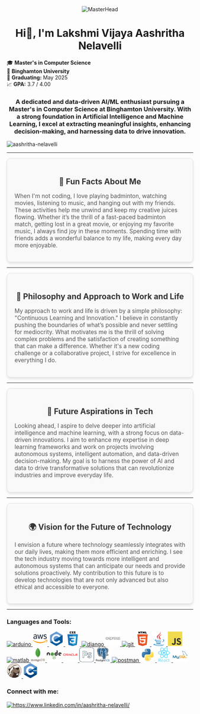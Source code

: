 <div align="center">
  <img src="https://miro.medium.com/v2/resize:fit:720/format:webp/1*zVnWJtyGOX_kUIDm6ccCfQ.gif" alt="MasterHead">
</div>
<h1 align="center">Hi👋, I'm Lakshmi Vijaya Aashritha Nelavelli</h1>

🎓 **Master's in Computer Science**  
📍 **Binghamton University**  
🎯 **Graduating:** May 2025  
📈 **GPA:** 3.7 / 4.00

<h3 align="center">A dedicated and data-driven AI/ML enthusiast pursuing a Master's in Computer Science at Binghamton University. With a strong foundation in Artificial Intelligence and Machine Learning, I excel at extracting meaningful insights, enhancing decision-making, and harnessing data to drive innovation.</h3>

<p align="left"> <img src="https://komarev.com/ghpvc/?username=aashritha-nelavelli&label=Profile%20views&color=0e75b6&style=flat" alt="aashritha-nelavelli" /> </p>

<hr>

<div style="background: #f9f9f9; padding: 20px; border-radius: 10px; border: 1px solid #e0e0e0; box-shadow: 0 4px 6px rgba(0, 0, 0, 0.1);">
  <h2 style="text-align: center; color: #333;">🎉 Fun Facts About Me</h2>
  <p style="color: #555; font-size: 1.1em;">When I'm not coding, I love playing badminton, watching movies, listening to music, and hanging out with my friends. These activities help me unwind and keep my creative juices flowing. Whether it’s the thrill of a fast-paced badminton match, getting lost in a great movie, or enjoying my favorite music, I always find joy in these moments. Spending time with friends adds a wonderful balance to my life, making every day more enjoyable.</p>
</div>

<hr>

<div style="background: #f9f9f9; padding: 20px; border-radius: 10px; border: 1px solid #e0e0e0; box-shadow: 0 4px 6px rgba(0, 0, 0, 0.1);">
  <h2 style="text-align: center; color: #333;">🧠 Philosophy and Approach to Work and Life</h2>
  <p style="color: #555; font-size: 1.1em;">My approach to work and life is driven by a simple philosophy: "Continuous Learning and Innovation." I believe in constantly pushing the boundaries of what’s possible and never settling for mediocrity. What motivates me is the thrill of solving complex problems and the satisfaction of creating something that can make a difference. Whether it's a new coding challenge or a collaborative project, I strive for excellence in everything I do.</p>
</div>

<hr>

<div style="background: #f9f9f9; padding: 20px; border-radius: 10px; border: 1px solid #e0e0e0; box-shadow: 0 4px 6px rgba(0, 0, 0, 0.1);">
  <h2 style="text-align: center; color: #333;">🚀 Future Aspirations in Tech</h2>
  <p style="color: #555; font-size: 1.1em;">Looking ahead, I aspire to delve deeper into artificial intelligence and machine learning, with a strong focus on data-driven innovations. I aim to enhance my expertise in deep learning frameworks and work on projects involving autonomous systems, intelligent automation, and data-driven decision-making. My goal is to harness the power of AI and data to drive transformative solutions that can revolutionize industries and improve everyday life.</p>
</div>

<hr>

<div style="background: #f9f9f9; padding: 20px; border-radius: 10px; border: 1px solid #e0e0e0; box-shadow: 0 4px 6px rgba(0, 0, 0, 0.1);">
  <h2 style="text-align: center; color: #333;">🌍 Vision for the Future of Technology</h2>
  <p style="color: #555; font-size: 1.1em;">I envision a future where technology seamlessly integrates with our daily lives, making them more efficient and enriching. I see the tech industry moving towards more intelligent and autonomous systems that can anticipate our needs and provide solutions proactively. My contribution to this future is to develop technologies that are not only advanced but also ethical and accessible to everyone.</p>
</div>

<hr>

<h3 align="left">Languages and Tools:</h3>
<p align="left"> 
  <a href="https://www.arduino.cc/" target="_blank" rel="noreferrer"> <img src="https://cdn.worldvectorlogo.com/logos/arduino-1.svg" alt="arduino" width="40" height="40"/> </a> 
  <a href="https://aws.amazon.com" target="_blank" rel="noreferrer"> <img src="https://raw.githubusercontent.com/devicons/devicon/master/icons/amazonwebservices/amazonwebservices-original-wordmark.svg" alt="aws" width="40" height="40"/> </a> 
  <a href="https://www.cprogramming.com/" target="_blank" rel="noreferrer"> <img src="https://raw.githubusercontent.com/devicons/devicon/master/icons/c/c-original.svg" alt="c" width="40" height="40"/> </a> 
  <a href="https://www.w3schools.com/css/" target="_blank" rel="noreferrer"> <img src="https://raw.githubusercontent.com/devicons/devicon/master/icons/css3/css3-original-wordmark.svg" alt="css3" width="40" height="40"/> </a> 
  <a href="https://www.djangoproject.com/" target="_blank" rel="noreferrer"> <img src="https://cdn.worldvectorlogo.com/logos/django.svg" alt="django" width="40" height="40"/> </a> 
  <a href="https://expressjs.com" target="_blank" rel="noreferrer"> <img src="https://raw.githubusercontent.com/devicons/devicon/master/icons/express/express-original-wordmark.svg" alt="express" width="40" height="40"/> </a> 
  <a href="https://git-scm.com/" target="_blank" rel="noreferrer"> <img src="https://www.vectorlogo.zone/logos/git-scm/git-scm-icon.svg" alt="git" width="40" height="40"/> </a> 
  <a href="https://www.w3.org/html/" target="_blank" rel="noreferrer"> <img src="https://raw.githubusercontent.com/devicons/devicon/master/icons/html5/html5-original-wordmark.svg" alt="html5" width="40" height="40"/> </a> 
  <a href="https://www.java.com" target="_blank" rel="noreferrer"> <img src="https://raw.githubusercontent.com/devicons/devicon/master/icons/java/java-original.svg" alt="java" width="40" height="40"/> </a> 
  <a href="https://developer.mozilla.org/en-US/docs/Web/JavaScript" target="_blank" rel="noreferrer"> <img src="https://raw.githubusercontent.com/devicons/devicon/master/icons/javascript/javascript-original.svg" alt="javascript" width="40" height="40"/> </a> 
  <a href="https://www.mathworks.com/" target="_blank" rel="noreferrer"> <img src="https://upload.wikimedia.org/wikipedia/commons/2/21/Matlab_Logo.png" alt="matlab" width="40" height="40"/> </a> 
  <a href="https://www.mongodb.com/" target="_blank" rel="noreferrer"> <img src="https://raw.githubusercontent.com/devicons/devicon/master/icons/mongodb/mongodb-original-wordmark.svg" alt="mongodb" width="40" height="40"/> </a> 
  <a href="https://nodejs.org" target="_blank" rel="noreferrer"> <img src="https://raw.githubusercontent.com/devicons/devicon/master/icons/nodejs/nodejs-original-wordmark.svg" alt="nodejs" width="40" height="40"/> </a> 
  <a href="https://www.oracle.com/" target="_blank" rel="noreferrer"> <img src="https://raw.githubusercontent.com/devicons/devicon/master/icons/oracle/oracle-original.svg" alt="oracle" width="40" height="40"/> </a> 
  <a href="https://www.photoshop.com/en" target="_blank" rel="noreferrer"> <img src="https://raw.githubusercontent.com/devicons/devicon/master/icons/photoshop/photoshop-line.svg" alt="photoshop" width="40" height="40"/> </a> 
  <a href="https://www.postgresql.org" target="_blank" rel="noreferrer"> <img src="https://raw.githubusercontent.com/devicons/devicon/master/icons/postgresql/postgresql-original-wordmark.svg" alt="postgresql" width="40" height="40"/> </a> 
  <a href="https://postman.com" target="_blank" rel="noreferrer"> <img src="https://www.vectorlogo.zone/logos/getpostman/getpostman-icon.svg" alt="postman" width="40" height="40"/> </a> 
  <a href="https://www.python.org" target="_blank" rel="noreferrer"> <img src="https://raw.githubusercontent.com/devicons/devicon/master/icons/python/python-original.svg" alt="python" width="40" height="40"/> </a> 
  <a href="https://reactjs.org/" target="_blank" rel="noreferrer"> <img src="https://raw.githubusercontent.com/devicons/devicon/master/icons/react/react-original-wordmark.svg" alt="react" width="40" height="40"/> </a> 
  <a href="https://www.mysql.com/" target="_blank" rel="noreferrer"> <img src="https://raw.githubusercontent.com/devicons/devicon/master/icons/mysql/mysql-original-wordmark.svg" alt="mysql" width="40" height="40"/> </a> 
<a href="https://dbeaver.io/" target="_blank" rel="noreferrer"> 
  <img src="https://raw.githubusercontent.com/devicons/devicon/master/icons/dbeaver/dbeaver-original.svg" alt="dbeaver" width="40" height="40"/>
</a> 
<a href="https://www.cplusplus.com/" target="_blank" rel="noreferrer"> 
  <img src="https://raw.githubusercontent.com/devicons/devicon/master/icons/cplusplus/cplusplus-original.svg" alt="cpp" width="40" height="40"/>
</a>
</p>


<h3 align="left">Connect with me:</h3>
<p align="left">

<a href="https://www.linkedin.com/in/aashritha-nelavelli/" target="blank"><img align="center" src="https://raw.githubusercontent.com/rahuldkjain/github-profile-readme-generator/master/src/images/icons/Social/linked-in-alt.svg" alt="https://www.linkedin.com/in/aashritha-nelavelli/" height="30" width="40" /></a>

</p>

